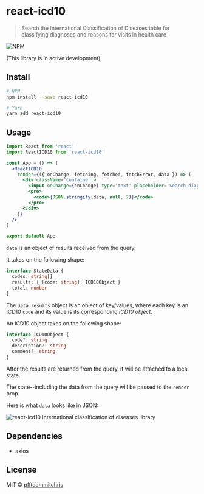 # react-icd10

> Search the International Classification of Diseases table for classifying diagnoses and reasons for visits in health care

[![NPM](https://img.shields.io/npm/v/react-icd10.svg)](https://www.npmjs.com/package/react-icd10)

(This library is in active development)

## Install

```bash
# NPM
npm install --save react-icd10

# Yarn
yarn add react-icd10
```

## Usage

```jsx
import React from 'react'
import ReactICD10 from 'react-icd10'

const App = () => (
  <ReactICD10
    render={({ onChange, fetching, fetched, fetchError, data }) => (
      <div className='container'>
        <input onChange={onChange} type='text' placeholder='Search diagnosis' />
        <pre>
          <code>{JSON.stringify(data, null, 2)}</code>
        </pre>
      </div>
    )}
  />
)

export default App
```

`data` is an object of results received from the query.

It takes on the following shape:

```ts
interface StateData {
  codes: string[]
  results: { [code: string]: ICD10Object }
  total: number
}
```

The `data.results` object is an object of key/values, where each key is an ICD10 `code` and its value is its corresponding _ICD10 object_.

An ICD10 object takes on the following shape:

```ts
interface ICD10Object {
  code?: string
  description?: string
  comment?: string
}
```

After the results are returned from the query, it will be attached to a local state.

The state--including the data from the query will be passed to the `render` prop.

Here is what `data` looks like in JSON:

![react-icd10 international classification of diseases library](https://pfftdammitchris-react.s3-us-west-1.amazonaws.com/react-icd10/icd10.jpg)

## Dependencies

- axios

## License

MIT © [pfftdammitchris](https://github.com/pfftdammitchris)
